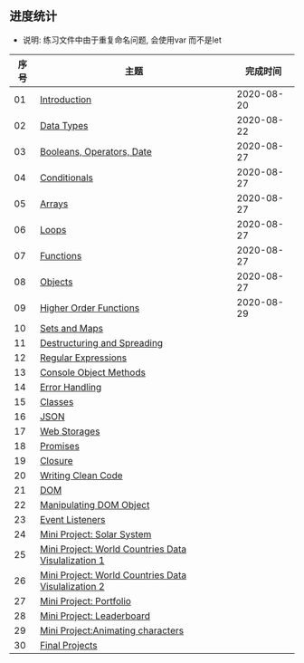 ## 进度统计

- 说明: 练习文件中由于重复命名问题, 会使用var 而不是let



| 序号 | 主题                                                         | 完成时间   |
| ---- | ------------------------------------------------------------ | ---------- |
| 01   | [Introduction](https://github.com/Asabeneh/30DaysOfJavaScript/blob/master/readMe.md) | 2020-08-20 |
| 02   | [Data Types](https://github.com/Asabeneh/30DaysOfJavaScript/blob/master/02_Day_Data_types/02_day_data_types.md) | 2020-08-22 |
| 03   | [Booleans, Operators, Date](https://github.com/Asabeneh/30DaysOfJavaScript/blob/master/03_Day_Booleans_operators_date/03_booleans_operators_date.md) | 2020-08-27 |
| 04   | [Conditionals](https://github.com/Asabeneh/30DaysOfJavaScript/blob/master/04_Day_Conditionals/04_day_conditionals.md) | 2020-08-27 |
| 05   | [Arrays](https://github.com/Asabeneh/30DaysOfJavaScript/blob/master/05_Day_Arrays/05_day_arrays.md) | 2020-08-27 |
| 06   | [Loops](https://github.com/Asabeneh/30DaysOfJavaScript/blob/master/06_Day_Loops/06_day_loops.md) | 2020-08-27 |
| 07   | [Functions](https://github.com/Asabeneh/30DaysOfJavaScript/blob/master/07_Day_Functions/07_day_functions.md) | 2020-08-27 |
| 08   | [Objects](https://github.com/Asabeneh/30DaysOfJavaScript/blob/master/08_Day_Objects/08_day_objects.md) | 2020-08-27 |
| 09   | [Higher Order Functions](https://github.com/Asabeneh/30DaysOfJavaScript/blob/master/09_Day_Higher_order_functions/09_day_higher_order_functions.md) | 2020-08-29 |
| 10   | [Sets and Maps](https://github.com/Asabeneh/30DaysOfJavaScript/blob/master/10_Day_Sets_and_Maps/10_day_Sets_and_Maps.md) |            |
| 11   | [Destructuring and Spreading](https://github.com/Asabeneh/30DaysOfJavaScript/blob/master/11_Day_Destructuring_and_spreading/11_day_destructuring_and_spreading.md) |            |
| 12   | [Regular Expressions](https://github.com/Asabeneh/30DaysOfJavaScript/blob/master/12_Day_Regular_expressions/12_day_regular_expressions.md) |            |
| 13   | [Console Object Methods](https://github.com/Asabeneh/30DaysOfJavaScript/blob/master/13_Day_Console_object_methods/13_day_console_object_methods.md) |            |
| 14   | [Error Handling](https://github.com/Asabeneh/30DaysOfJavaScript/blob/master/14_Day_Error_handling/14_day_error_handling.md) |            |
| 15   | [Classes](https://github.com/Asabeneh/30DaysOfJavaScript/blob/master/15_Day_Classes/15_day_classes.md) |            |
| 16   | [JSON](https://github.com/Asabeneh/30DaysOfJavaScript/blob/master/16_Day_JSON/16_day_json.md) |            |
| 17   | [Web Storages](https://github.com/Asabeneh/30DaysOfJavaScript/blob/master/17_Day_Web_storages/17_day_web_storages.md) |            |
| 18   | [Promises](https://github.com/Asabeneh/30DaysOfJavaScript/blob/master/18_Day_Promises/18_day_promises.md) |            |
| 19   | [Closure](https://github.com/Asabeneh/30DaysOfJavaScript/blob/master/19_Day_Closures/19_day_closures.md) |            |
| 20   | [Writing Clean Code](https://github.com/Asabeneh/30DaysOfJavaScript/blob/master/20_Day_Writing_clean_codes/20_day_writing_clean_codes.md) |            |
| 21   | [DOM](https://github.com/Asabeneh/30DaysOfJavaScript/blob/master/21_Day_DOM/21_day_dom.md) |            |
| 22   | [Manipulating DOM Object](https://github.com/Asabeneh/30DaysOfJavaScript/blob/master/22_Day_Manipulating_DOM_object/22_day_manipulating_DOM_object.md) |            |
| 23   | [Event Listeners](https://github.com/Asabeneh/30DaysOfJavaScript/blob/master/23_Day_Event_listeners/23_day_event_listeners.md) |            |
| 24   | [Mini Project: Solar System](https://github.com/Asabeneh/30DaysOfJavaScript/blob/master/24_Day_Project_solar_system/24_day_project_solar_system.md) |            |
| 25   | [Mini Project: World Countries Data Visulalization 1](https://github.com/Asabeneh/30DaysOfJavaScript/blob/master/25_Day_World_countries_data_visualization_1/25_day_world_countries_data_visualization_1.md) |            |
| 26   | [Mini Project: World Countries Data Visulalization 2](https://github.com/Asabeneh/30DaysOfJavaScript/blob/master/26_Day_World_countries_data_visualization_2/26_day_world_countries_data_visualization_2.md) |            |
| 27   | [Mini Project: Portfolio](https://github.com/Asabeneh/30DaysOfJavaScript/blob/master/27_Day_Mini_project_portfolio/27_day_mini_project_portfolio.md) |            |
| 28   | [Mini Project: Leaderboard](https://github.com/Asabeneh/30DaysOfJavaScript/blob/master/28_Day_Mini_project_leaderboard/28_day_mini_project_leaderboard.md) |            |
| 29   | [Mini Project:Animating characters](https://github.com/Asabeneh/30DaysOfJavaScript/blob/master/29_Day_Mini_project_animating_characters/29_day_mini_project_animating_characters.md) |            |
| 30   | [Final Projects](https://github.com/Asabeneh/30DaysOfJavaScript/blob/master/30_Day_Mini_project_final/30_day_mini_project_final.md) |            |

